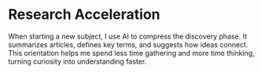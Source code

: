 # Research Acceleration

When starting a new subject, I use AI to compress the discovery phase. It summarizes articles, defines key terms, and suggests how ideas connect. This orientation helps me spend less time gathering and more time thinking, turning curiosity into understanding faster.
